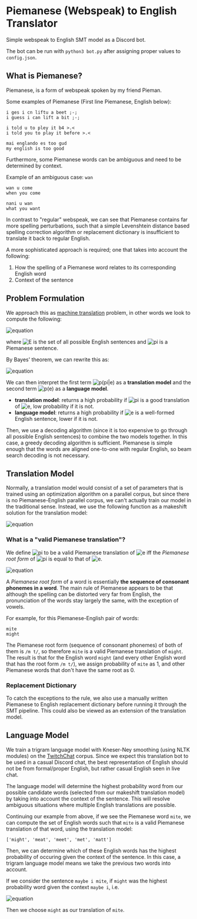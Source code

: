 # Piemanese (Webspeak) to English Translator
Simple webspeak to English SMT model as a Discord bot.

The bot can be run with `python3 bot.py` after assigning proper values to `config.json`.

## What is Piemanese?
Piemanese, is a form of webspeak spoken by my friend Pieman.

Some examples of Piemanese (First line Piemanese, English below):
```
i ges i cn liftu a beet ;-;
i guess i can lift a bit ;-;

i told u to pley it b4 >.<
i told you to play it before >.<

mai englando es too gud
my english is too good
```

Furthermore, some Piemanese words can be ambiguous and need to be determined by context.

Example of an ambiguous case: `wan`
```
wan u come
when you come

nani u wan
what you want
```

In contrast to "regular" webspeak, we can see that Piemanese contains far more spelling perturbations, such that a simple Levenshtein distance based spelling correction algorithm or replacement dictionary is insufficient to translate it back to regular English.

A more sophisticated approach is required; one that takes into account the following:
1. How the spelling of a Piemanese word relates to its corresponding English word
2. Context of the sentence

## Problem Formulation
We approach this as [machine translation](https://stanford.edu/~cpiech/cs221/apps/machineTranslation.html) problem, in other words we look to compute the following:

![equation](https://latex.codecogs.com/png.image?\dpi{110}&space;\arg\max_{e\in&space;E}{p(e|\pi)})

where ![E](https://latex.codecogs.com/png.image?\dpi{110}&space;E) is the set of all possible English sentences and ![pi](https://latex.codecogs.com/png.image?\dpi{110}&space;\pi) is a Piemanese sentence.

By Bayes' theorem, we can rewrite this as:

![equation](https://latex.codecogs.com/png.image?\dpi{110}&space;\arg\max_{e\in&space;E}{p(\pi|e)p(e)})

We can then interpret the first term ![p(pi|e)](https://latex.codecogs.com/png.image?\dpi{110}&space;p(\pi|e)) as a **translation model** and the second term ![p(e)](https://latex.codecogs.com/png.image?\dpi{110}&space;p(e)) as a **language model**.
- **translation model**: returns a high probability if ![pi](https://latex.codecogs.com/png.image?\dpi{110}&space;\pi) is a good translation of ![e](https://latex.codecogs.com/png.image?\dpi{110}&space;e), low probability if it is not.
- **language model**: returns a high probability if ![e](https://latex.codecogs.com/png.image?\dpi{110}&space;e) is a well-formed English sentence, lower if it is not.

Then, we use a decoding algorithm (since it is too expensive to go through all possible English sentences) to combine the two models together. In this case, a greedy decoding algorithm is sufficient. Piemanese is simple enough that the words are aligned one-to-one with regular English, so beam search decoding is not necessary.

## Translation Model
Normally, a translation model would consist of a set of parameters that is trained using an optimization algorithm on a parallel corpus, but since there is no Piemanese-English parallel corpus, we can't actually train our model in the traditional sense. Instead, we use the following function as a makeshift solution for the translation model:

![equation](https://latex.codecogs.com/png.image?\dpi{110}&space;p(\pi|e)=\begin{cases}1&\pi\text{&space;is&space;a&space;valid&space;Piemanese&space;translation&space;of&space;}e\\\\0&\text{otherwise}\end{cases})

### What is a "valid Piemanese translation"?
We define ![pi](https://latex.codecogs.com/png.image?\dpi{110}&space;\pi) to be a valid Piemanese translation of ![e](https://latex.codecogs.com/png.image?\dpi{110}&space;e) iff the *Piemanese root form* of ![pi](https://latex.codecogs.com/png.image?\dpi{110}&space;\pi) is equal to that of ![e](https://latex.codecogs.com/png.image?\dpi{110}&space;e).

![equation](https://latex.codecogs.com/png.image?\dpi{110}&space;p(\pi|e)=\begin{cases}1&PiemaneseRoot(\pi)=PiemaneseRoot(e)\\\\0&otherwise\end{cases})

A *Piemanese root form* of a word is essentially **the sequence of consonant phonemes in a word**. The main rule of Piemanese appears to be that although the spelling can be distorted very far from English, the pronunciation of the words stay largely the same, with the exception of vowels.

For example, for this Piemanese-English pair of words:
```
mite
might
```
The Piemanese root form (sequence of consonant phonemes) of both of them is `/m t/`, so therefore `mite` is a valid Piemanese translation of `might`. The result is that for the English word `might` (and every other English word that has the root form `/m t/`), we assign probability of `mite` as 1, and other Piemanese words that don't have the same root as 0.

### Replacement Dictionary
To catch the exceptions to the rule, we also use a manually written Piemanese to English replacement dictionary before running it through the SMT pipeline. This could also be viewed as an extension of the translation model.

## Language Model
We train a trigram language model with Kneser-Ney smoothing (using NLTK modules) on the [TwitchChat](https://osf.io/39ev7/) corpus. Since we expect this translation bot to be used in a casual Discord chat, the best representation of English should not be from formal/proper English, but rather casual English seen in live chat.

The language model will determine the highest probability word from our possible candidate words (selected from our makeshift translation model) by taking into account the context of the sentence. This will resolve ambiguous situations where multiple English translations are possible.

Continuing our example from above, if we see the Piemanese word `mite`, we can compute the set of English words such that `mite` is a valid Piemanese translation of that word, using the translation model:
```
['might', 'meat', 'meet', 'met', 'matt']
```
Then, we can determine which of these English words has the highest probability of occuring given the context of the sentence. In this case, a trigram language model means we take the previous two words into account.

If we consider the sentence `maybe i mite`, if `might` was the highest probability word given the context `maybe i`, i.e.

![equation](https://latex.codecogs.com/png.image?\dpi{110}&space;p(\text{maybe&space;i&space;might})>p(\text{maybe&space;i&space;meat}),p(\text{maybe&space;i&space;meet}),...)

Then we choose `might` as our translation of `mite`.
